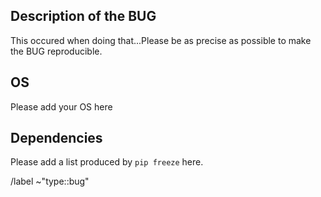 ## Description of the BUG
This occured when doing that...Please be as precise as possible to make the BUG reproducible.

## OS
Please add your OS here

## Dependencies
Please add a list produced by `pip freeze` here.

/label ~"type::bug"